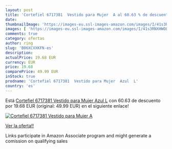 ```yaml
---
layout: post
title: 'Cortefiel 6717381  Vestido para Mujer  A al 60.63 % de descuento'
date: 
thumbnailImage: 'https://images-eu.ssl-images-amazon.com/images/I/41s3RNXHWOL._SL200_.jpg'
images: [ 'https://images-eu.ssl-images-amazon.com/images/I/41s3RNXHWOL._SL200_.jpg' ]
comments: true
category: ofertas
author: ring
slug: 'B06XCVXKFN-es'
description:
actualPrice: 19.68 EUR
currency: EUR
price: 19.68
comparePrice: 49.99 EUR
inStock: true
prodname: 'Cortefiel 6717381  Vestido para Mujer  Azul  L'
country: 'es'
---
```


Está [Cortefiel 6717381  Vestido para Mujer  Azul  L](https://www.amazon.es/dp/B06XCVXKFN/?tag=tolees-21) con 60.63 de descuento por 19.68 EUR (original: 49.99 EUR) en el siguiente enlace!

[![Cortefiel 6717381  Vestido para Mujer  A](https://images-eu.ssl-images-amazon.com/images/I/41s3RNXHWOL._SL200_.jpg)](https://www.amazon.es/dp/B06XCVXKFN/?tag=tolees-21)

[Ver la oferta!!](https://www.amazon.es/dp/B06XCVXKFN/?tag=tolees-21)

Links participate in Amazon Associate program and might generate a comission on qualifying sales


